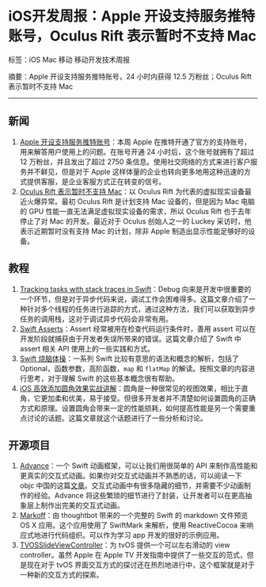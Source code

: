 # iOS开发周报：Apple 开设支持服务推特账号，Oculus Rift 表示暂时不支持 Mac

标签：iOS Mac 移动 移动开发技术周报

摘要：Apple 开设支持服务推特账号，24 小时内获得 12.5 万粉丝；Oculus Rift 表示暂时不支持 Mac

---

## 新闻

1. [Apple 开设支持服务推特账号](http://www.macrumors.com/2016/03/03/apple-launches-twitter-support-account/)：本周 Apple 在推特开通了官方的支持账号，用来解答用户使用上的问题。在账号开通 24 小时后，这个账号就拥有了超过 12 万粉丝，并且发出了超过 2750 条信息。使用社交网络的方式来进行客户服务并不鲜见，但是对于 Apple 这样体量的企业也转向更多地用这种迅速的方式提供客服，是企业客服方式正在转变的信号。
2. [Oculus Rift 表示暂时不支持 Mac](http://9to5mac.com/2016/03/03/oculus-rift-mac-support/)：以 Oculus Rift 为代表的虚拟现实设备最近火爆异常。最初 Oculus Rift 是计划支持 Mac 设备的，但是因为 Mac 电脑的 GPU 性能一直无法满足虚拟现实设备的需求，所以 Oculus Rift 也于去年停止了对 Mac 的开发。最近对于 Oculus 创始人之一的 Luckey 采访时，他表示近期暂时没有支持 Mac 的计划，除非 Apple 制造出显示性能足够好的设备。

## 教程

1. [Tracking tasks with stack traces in Swift](http://www.cocoawithlove.com/blog/2016/02/28/stack-traces-in-swift.html)：Debug 向来是开发中很重要的一个环节，但是对于异步代码来说，调试工作会困难得多。这篇文章介绍了一种针对多个线程的任务进行追踪的方式，通过这种方法，我们可以获取到异步任务的调用栈，这对于调试异步代码会非常有用。
2. [Swift Asserts](https://www.mikeash.com/pyblog/friday-qa-2016-03-04-swift-asserts.html)：Assert 经常被用在检查代码运行条件时，善用 assert 可以在开发阶段就捕获由于开发者失误所带来的错误。这篇文章介绍了 Swift 中 assert 相关 API 使用上的一些实践和方式。
3. [Swift 烧脑体操](http://blog.devtang.com/2016/02/27/swift-gym-1-nested-optional/)：一系列 Swift 比较有意思的语法和概念的解析，包括了 Optional，函数参数，高阶函数，`map` 和 `flatMap` 的解读。按照文章的内容进行思考，对于理解 Swift 的这些基本概念很有帮助。
4. [iOS 高效添加圆角效果实战讲解](http://www.jianshu.com/p/f970872fdc22)：圆角是一种很常见的视图效果，相比于直角，它更加柔和优美，易于接受。但很多开发者并不清楚如何设置圆角的正确方式和原理。设置圆角会带来一定的性能损耗，如何提高性能是另一个需要重点讨论的话题。这篇文章就这个话题进行了一些分析和讨论。

## 开源项目

1. [Advance](https://github.com/storehouse/Advance)：一个 Swift 动画框架，可以让我们用很简单的 API 来制作高性能和更真实的交互式动画。如果你对交互式动画并不熟悉的话，可以阅读一下 objc 中国的这篇[文章](http://objccn.io/issue-12-6/)。交互式动画中有很多隐藏的细节，并需要不少动画制作的经验。Advance 将这些繁琐的细节进行了封装，让开发者可以在更高抽象层上制作出完美的交互式动画。
2. [Markoff](https://github.com/thoughtbot/Markoff)：由 thoughtbot 带来的一个完整的 Swift 的 markdown 文件预览 OS X 应用。这个应用使用了 SwiftMark 来解析，使用 ReactiveCocoa 来响应式地进行代码组织。可以作为学习 app 开发的很好的示例应用。
3. [TVOSSlideViewController](https://github.com/movielala/TVOSSlideViewController)：为 tvOS 提供一个可以左右滑动的 view controller。虽然 Apple 在 Apple TV 开发指南中提供了一些交互的范式，但是现在对于 tvOS 界面交互方式的探讨还在热烈地进行中，这个框架就是对于一种新的交互方式的探索。

